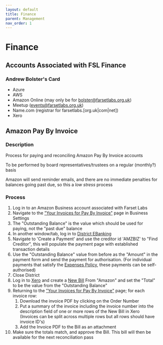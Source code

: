 ```yaml
---
layout: default
title: Finance
parent: Management
nav_order: 1
---
```


# Finance

## Accounts Associated with FSL Finance

### Andrew Bolster's Card

* Azure
* AWS
* Amazon Online (may only be for bolster@farsetlabs.org.uk)
* Meetup (events@farsetlabs.org.uk)
* Name.com (registrar for farsetlabs.[org.uk|com|net])
* Xero

## Amazon Pay By Invoice

### Description

Process for paying and reconciling Amazon Pay By Invoice accounts

To be performed by board representatives/trustees on a regular (monthly?) basis

Amazon will send reminder emails, and there are no immediate penalties for balances going past due, so this a _low stress_ process

### Process

1. Log in to an Amazon Business account associated with Farset Labs
2. Navigate to the ["Your Invoices for Pay By Invoice"](https://www.amazon.co.uk/b2b/invoices?ref_=abp_pbi_redirect_to_your_invoices&groupId=A5J4K9O6WVGF3)  page in Business Settings
3. The "Outstanding Balance" is the value which should be used for paying, not the "past due" balance
4. In another window/tab, log in to [District EBanking](https://danskebank.co.uk/business/help?n-login=bbdistrict)
5. Navigate to 'Create a Payment' and use the creditor id 'AMZBIZ' to "Find Creditor", this will populate the payment page with established transaction details
6. Use the "Outstanding Balance" value from before as the "Amount" in the payment form and send the payment for authorisation. (For individual payments that satisfy the [Expenses Policy](https://www.farsetlabs.org.uk/about/expenses_purchasing.html), these payments can be self-authorised)
7. Close District
8. Log in to [Xero](https://go.xero.com/Dashboard/) and create a [New Bill](https://go.xero.com/AccountsPayable/Edit.aspx) From "Amazon" and set the "Total" to be the value from the "Outstanding Balance"
9. Returning to the ["Your Invoices for Pay By Invoice"](https://www.amazon.co.uk/b2b/invoices?groupId=A5J4K9O6WVGF3&ref_=b2b_inv_wdg_yi) page; for each invoice row:
   1. Download the invoice PDF by clicking on the Order Number
   2. Put a summary of the invoice including the invoice number into the description field of one or more rows of the New Bill in Xero (Invoices can be split across multiple rows but all rows should have invoice ID's)
   3. Add the Invoice PDF to the Bill as an attachment
10. Make sure the totals match, and approve the Bill. This bill will then be available for the next reconciliation pass
